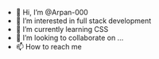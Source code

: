 - 👋 Hi, I’m @Arpan-000
- 👀 I’m interested in  full stack development
- 🌱 I’m currently learning  CSS 
- 💞️ I’m looking to collaborate on ...
- 📫 How to reach me 

<!---
Arpan-000/Arpan-000 is a ✨ special ✨ repository because its `README.md` (this file) appears on your GitHub profile.
You can click the Preview link to take a look at your changes.
--->
